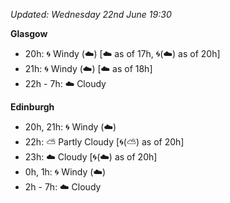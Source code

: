 *Updated: Wednesday 22nd June 19:30*

**Glasgow**

* 20h: :cyclone: Windy (:cloud:) [:cloud: as of 17h, :cyclone:(:cloud:) as of 20h]
* 21h: :cyclone: Windy (:cloud:) [:cloud: as of 18h]
* 22h - 7h: :cloud: Cloudy

**Edinburgh**

* 20h, 21h: :cyclone: Windy (:cloud:)
* 22h: :partly_sunny: Partly Cloudy [:cyclone:(:partly_sunny:) as of 20h]
* 23h: :cloud: Cloudy [:cyclone:(:cloud:) as of 20h]
* 0h, 1h: :cyclone: Windy (:cloud:)
* 2h - 7h: :cloud: Cloudy
